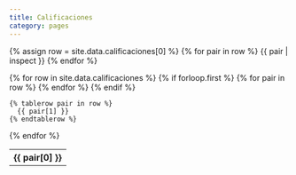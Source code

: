 ```yaml
---
title: Calificaciones
category: pages
---
```


{% assign row = site.data.calificaciones[0] %}
{% for pair in row %}
  {{ pair | inspect }}
{% endfor %}


<table>
  {% for row in site.data.calificaciones %}
    {% if forloop.first %}
    <tr>
      {% for pair in row %}
        <th>{{ pair[0] }}</th>
      {% endfor %}
    </tr>
    {% endif %}

    {% tablerow pair in row %}
      {{ pair[1] }}
    {% endtablerow %}
    
  {% endfor %}
</table>